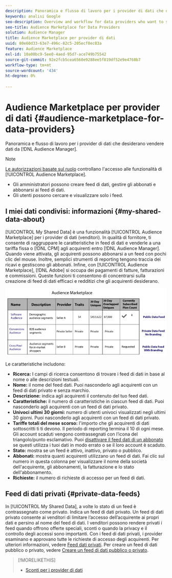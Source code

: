 ```yaml
---
description: Panoramica e flusso di lavoro per i provider di dati che desiderano vendere dati da Audience Manager.
keywords: analisi Google
seo-description: Overview and workflow for data providers who want to sell data from within Audience Manager.
seo-title: Audience Marketplace for Data Providers
solution: Audience Manager
title: Audience Marketplace per provider di dati
uuid: 80e60d33-63e7-496c-82c5-205ecf0ec03a
feature: Audience Marketplace
exl-id: 10a00bc9-5ee0-4aed-95d7-ace749b75542
source-git-commit: 92e2fcb5cea6560e9288ee5f819df52e9e4768b7
workflow-type: tm+mt
source-wordcount: '434'
ht-degree: 0%

---
```


# Audience Marketplace per provider di dati {#audience-marketplace-for-data-providers}

Panoramica e flusso di lavoro per i provider di dati che desiderano vendere dati da [!DNL Audience Manager].

<!-- c_marketplace_provider.xml -->

>[!NOTE]
>
>[Le autorizzazioni basate sul ruolo](../../../reporting/reports-dashboard.md) controllano l&#39;accesso alle funzionalità di [!UICONTROL Audience Marketplace].
>
>* Gli amministratori possono creare feed di dati, gestire gli abbonati e abbonarsi ai feed di dati.
>* Gli utenti possono cercare e visualizzare solo i feed.

## I miei dati condivisi: informazioni {#my-shared-data-about}

[!UICONTROL My Shared Data] è una funzionalità [!UICONTROL Audience Marketplace] per i provider di dati (venditori). In qualità di fornitore, ti consente di raggruppare le caratteristiche in feed di dati e venderle a una tariffa fissa o [!DNL CPM] agli acquirenti entro [!DNL Audience Manager]. Quando viene attivata, gli acquirenti possono abbonarsi a un feed con pochi clic del mouse. Inoltre, semplici strumenti di reporting tengono traccia dei ricavi e gestiscono gli abbonati. Infine, con [!UICONTROL Audience Marketplace], [!DNL Adobe] si occupa dei pagamenti di fatture, fatturazioni e commissioni. Queste funzioni ti consentono di concentrarsi sulla creazione di feed di dati efficaci e redditizi che gli acquirenti desiderano.

![](assets/seller_marketplace.png)

<!-- c_myshared_data.xml -->

Le caratteristiche includono:

* **Ricerca:** I campi di ricerca consentono di trovare i feed di dati in base al nome o alle descrizioni testuali.
* **Nome:** il nome del feed dati. Puoi nasconderlo agli acquirenti con un feed di dati privato e senza marchio.
* **Descrizione:** indica agli acquirenti il contenuto del tuo feed dati.
* **Caratteristiche:** il numero di caratteristiche in ciascun feed di dati. Puoi nasconderlo agli acquirenti con un feed di dati privato.
* **Univoci ultimi 30 giorni:** numero di utenti univoci visualizzati negli ultimi 30 giorni. Puoi nasconderlo agli acquirenti con un feed di dati privato.
* **Tariffe totali del mese scorso:** l&#39;importo che gli acquirenti di dati sottoscritti ti ti devono. Il periodo di reporting termina il 10 di ogni mese. Gli account scaduti vengono contrassegnati con l’icona del triangolo/punto esclamativo. Puoi [disattivare il feed dati di un abbonato](../../../features/audience-marketplace/marketplace-data-providers/marketplace-create-manage-feeds.md#deactivate-data-feed) se questi utilizza i tuoi dati in modo errato o se il loro account è scaduto.
* **Stato:** mostra se un feed è attivo, inattivo, privato o pubblico.
* **Abbonati:** mostra quanti acquirenti utilizzano un feed di dati. Fai clic sul numero in questa colonna per visualizzare il nome della società dell&#39;acquirente, gli abbonamenti, la fatturazione e lo stato dell&#39;abbonamento.
* **Richieste:** il numero di richieste di accesso per un feed di dati.

## Feed di dati privati {#private-data-feeds}

In [!UICONTROL My Shared Data], a volte lo stato di un feed è contrassegnato come privato. Indica un feed di dati privato. Un feed di dati privato consente ai venditori di limitare l’accesso dell’acquirente ai propri dati e persino al nome del feed di dati. I venditori possono rendere privati i feed quando offrono offerte speciali, sconti o quando la privacy e il controllo degli accessi sono importanti. Con i feed di dati privati, i provider esaminano e approvano tutte le richieste di accesso degli acquirenti. Per ulteriori informazioni, vedere [Feed dati privati](../../../features/audience-marketplace/marketplace-private-feeds.md). Per creare un feed di dati pubblico o privato, vedere [Creare un feed di dati pubblico o privato](../../../features/audience-marketplace/marketplace-data-providers/marketplace-create-manage-feeds.md#create-public-private-data-feed).

>[!MORELIKETHIS]
>
>* [Sconti per i provider di dati](../../../features/audience-marketplace/marketplace-data-providers/marketplace-create-manage-feeds.md#discounts)
